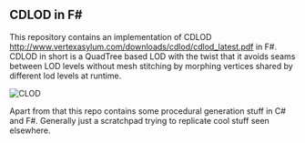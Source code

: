 CDLOD in F#
-----
This repository contains an implementation of CDLOD http://www.vertexasylum.com/downloads/cdlod/cdlod_latest.pdf in F#. CDLOD in short is a QuadTree based LOD with the twist that it avoids seams between LOD levels without mesh stitching by morphing vertices shared by different lod levels at runtime.

![CLOD](http://i.imgur.com/2kwr9vV.png)

Apart from that this repo contains some procedural generation stuff in C# and F#. Generally just a scratchpad trying to replicate cool stuff seen elsewhere.

